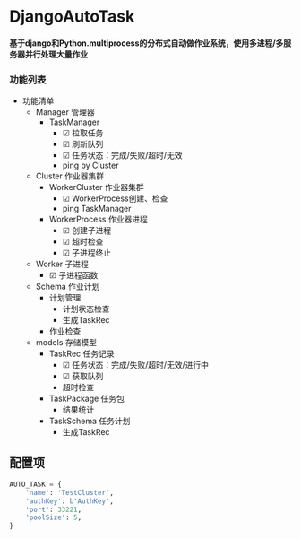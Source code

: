# DjangoAutoTask

#### 基于django和Python.multiprocess的分布式自动做作业系统，使用多进程/多服务器并行处理大量作业

### 功能列表

- 功能清单
    - Manager 管理器
        - TaskManager
            - ☑ 拉取任务
            - ☑ 刷新队列
            - ☑ 任务状态：完成/失败/超时/无效
            - ping by Cluster
    - Cluster 作业器集群
        - WorkerCluster 作业器集群
            - ☑ WorkerProcess创建、检查 
            - ping TaskManager
        - WorkerProcess 作业器进程
            - ☑ 创建子进程
            - ☑ 超时检查
            - ☑ 子进程终止
    - Worker 子进程
      - ☑ 子进程函数
    - Schema 作业计划
      - 计划管理
        - 计划状态检查
        - 生成TaskRec
      - 作业检查
    - models 存储模型
        - TaskRec 任务记录
          - ☑ 任务状态：完成/失败/超时/无效/进行中
          - ☑ 获取队列
          - 超时检查
        - TaskPackage 任务包
          - 结果统计
        - TaskSchema 任务计划
          - 生成TaskRec

## 配置项
``` python
AUTO_TASK = {
    'name': 'TestCluster',
    'authKey': b'AuthKey',
    'port': 33221,
    'poolSize': 5,
}
```